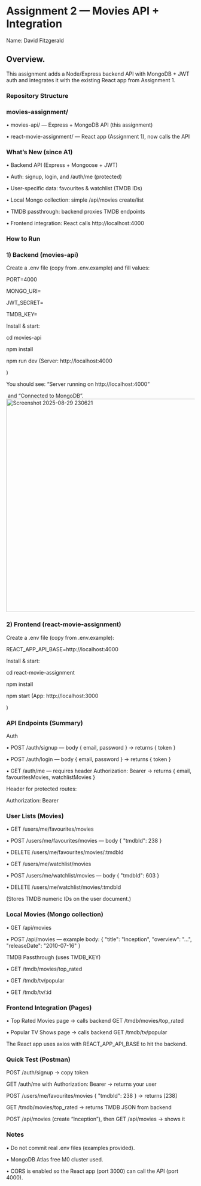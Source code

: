 # Assignment 2 — Movies API + Integration

Name: David Fitzgerald

## Overview.

This assignment adds a Node/Express backend API with MongoDB + JWT auth and integrates it with the existing React app from Assignment 1.

### Repository Structure

### movies-assignment/

• movies-api/ — Express + MongoDB API (this assignment)

• react-movie-assignment/ — React app (Assignment 1), now calls the API

### What’s New (since A1)

• Backend API (Express + Mongoose + JWT)

• Auth: signup, login, and /auth/me (protected)

• User-specific data: favourites \& watchlist (TMDB IDs)

• Local Mongo collection: simple /api/movies create/list

• TMDB passthrough: backend proxies TMDB endpoints

• Frontend integration: React calls http://localhost:4000

### How to Run

### 1\) Backend (movies-api)

Create a .env file (copy from .env.example) and fill values:

PORT=4000

MONGO\_URI=<your Atlas connection string>

JWT\_SECRET=<any string>

TMDB\_KEY=<your TMDB v3 key>

Install \& start:

cd movies-api

npm install

npm run dev (Server: http://localhost:4000

)

You should see: “Server running on http://localhost:4000”

&nbsp;and “Connected to MongoDB”.
<img width="1072" height="568" alt="Screenshot 2025-08-29 230621" src="https://github.com/user-attachments/assets/abf6db8e-6e24-4d35-ab36-88482f01f372" />


### 2\) Frontend (react-movie-assignment)

Create a .env file (copy from .env.example):

REACT\_APP\_API\_BASE=http://localhost:4000

Install \& start:

cd react-movie-assignment

npm install

npm start (App: http://localhost:3000

)

### API Endpoints (Summary)

Auth

• POST /auth/signup — body { email, password } → returns { token }

• POST /auth/login — body { email, password } → returns { token }

• GET /auth/me — requires header Authorization: Bearer <token> → returns { email, favouritesMovies, watchlistMovies }

Header for protected routes:

Authorization: Bearer <token>

### User Lists (Movies)

• GET /users/me/favourites/movies

• POST /users/me/favourites/movies — body { "tmdbId": 238 }

• DELETE /users/me/favourites/movies/:tmdbId

• GET /users/me/watchlist/movies

• POST /users/me/watchlist/movies — body { "tmdbId": 603 }

• DELETE /users/me/watchlist/movies/:tmdbId

(Stores TMDB numeric IDs on the user document.)

### Local Movies (Mongo collection)

• GET /api/movies

• POST /api/movies — example body: { "title": "Inception", "overview": "...", "releaseDate": "2010-07-16" }

TMDB Passthrough (uses TMDB\_KEY)

• GET /tmdb/movies/top\_rated

• GET /tmdb/tv/popular

• GET /tmdb/tv/:id

### Frontend Integration (Pages)

• Top Rated Movies page → calls backend GET /tmdb/movies/top\_rated

• Popular TV Shows page → calls backend GET /tmdb/tv/popular

The React app uses axios with REACT\_APP\_API\_BASE to hit the backend.

### Quick Test (Postman)

POST /auth/signup → copy token

GET /auth/me with Authorization: Bearer <token> → returns your user

POST /users/me/favourites/movies { "tmdbId": 238 } → returns \[238]

GET /tmdb/movies/top\_rated → returns TMDB JSON from backend

POST /api/movies (create “Inception”), then GET /api/movies → shows it

### Notes

• Do not commit real .env files (examples provided).

• MongoDB Atlas free M0 cluster used.

• CORS is enabled so the React app (port 3000) can call the API (port 4000).

